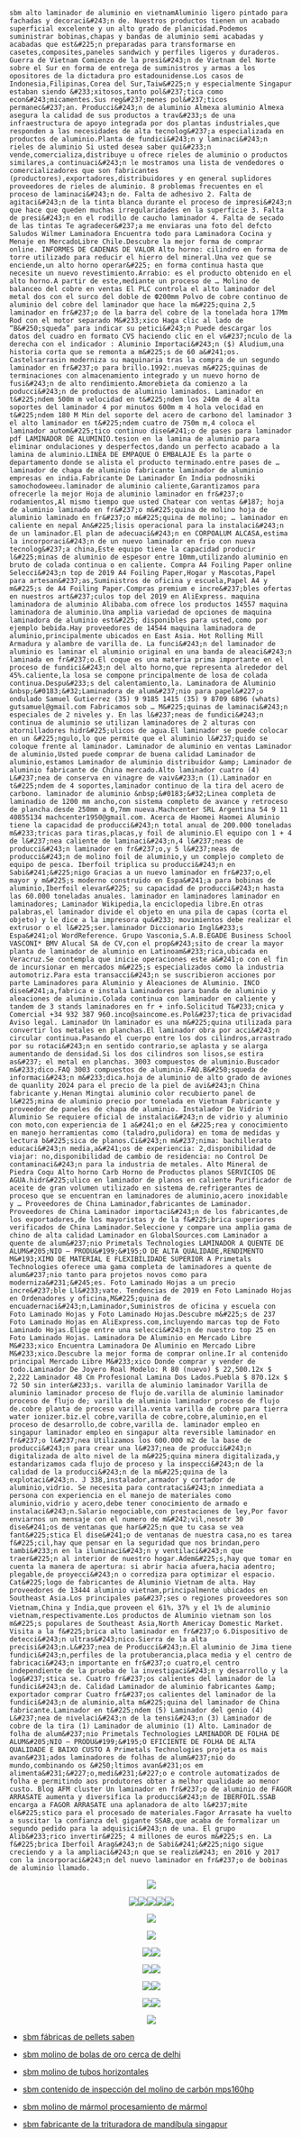 
```
sbm alto laminador de aluminio en vietnamAluminio ligero pintado para fachadas y decoraci&#243;n de. Nuestros productos tienen un acabado superficial excelente y un alto grado de planicidad.Podemos suministrar bobinas,chapas y bandas de aluminio semi acabadas y acabadas que est&#225;n preparadas para transformarse en casetes,composites,paneles sandwich y perfiles ligeros y duraderos. Guerra de Vietnam Comienzo de la presi&#243;n de Vietnam del Norte sobre el Sur en forma de entrega de suministros y armas a los opositores de la dictadura pro estadounidense.Los casos de Indonesia,Filipinas,Corea del Sur,Taiw&#225;n y especialmente Singapur estaban siendo &#233;xitosos,tanto pol&#237;tica como econ&#243;micamentes.Sus reg&#237;menes pol&#237;ticos permanec&#237;an. Producci&#243;n de aluminio Almexa aluminio Almexa asegura la calidad de sus productos a trav&#233;s de una infraestructura de apoyo integrada por dos plantas industriales,que responden a las necesidades de alta tecnolog&#237;a especializada en productos de aluminio.Planta de fundici&#243;n y laminaci&#243;n rieles de aluminio Si usted desea saber qui&#233;n vende,comercializa,distribuye u ofrece rieles de aluminio o productos similares,a continuaci&#243;n le mostramos una lista de vendedores o comercializadores que son fabricantes (productores),exportadores,distribuidores y en general suplidores proveedores de rieles de aluminio. 8 problemas frecuentes en el proceso de laminaci&#243;n de. Falta de adhesivo 2. Falta de agitaci&#243;n de la tinta blanca durante el proceso de impresi&#243;n que hace que queden muchas irregularidades en la superficie 3. Falta de presi&#243;n en el rodillo de caucho laminador 4. Falta de secado de las tintas Te agradecer&#237;a me enviaras una foto del defcto Saludos Wilmer Laminadora Encuentra todo para Laminadora Cocina y Menaje en MercadoLibre Chile.Descubre la mejor forma de comprar online. INFORMES DE CADENAS DE VALOR Alto horno: cilindro en forma de torre utilizado para reducir el hierro del mineral.Una vez que se enciende,un alto horno operar&#225; en forma continua hasta que necesite un nuevo revestimiento.Arrabio: es el producto obtenido en el alto horno.A partir de este,mediante un proceso de … Molino de balanceo del cobre en ventas El PLC controla el alto laminador del metal dos con el surco del doble de Ф200mm Polvo de cobre continuo de aluminio del cobre del laminador que hace la m&#225;quina 2,5 laminador en fr&#237;o de la barra del cobre de la tonelada hora 17Mm Rod con el motor separado M&#233;xico Haga clic al lado de “B&#250;squeda” para indicar su petici&#243;n Puede descargar los datos del cuadro en formato CVS haciendo clic en el v&#237;nculo de la derecha con el indicador : Aluminio Importaci&#243;n ($) Aludium,una historia corta que se remonta a m&#225;s de 60 a&#241;os. Castelsarrasin moderniza su maquinaria tras la compra de un segundo laminador en fr&#237;o para brillo.1992:.nuevas m&#225;quinas de terminaciones con almacenamiento integrado y un nuevo horno de fusi&#243;n de alto rendimiento.Amorebieta da comienzo a la poducci&#243;n de productos de aluminio laminados. Laminador en t&#225;ndem 500m m velocidad en t&#225;ndem los 240m de 4 alta soportes del laminador 4 por minutos 600m m 4 hola velocidad en t&#225;ndem 180 M Min del soporte del acero de carbono del laminador 3 el alto laminador en t&#225;ndem cuatro de 750m m,4 coloca el laminador autom&#225;tico continuo dise&#241;o de pases para laminador pdf LAMINADOR DE ALUMINIO.tesion en la lamina de aluminio para eliminar ondulaciones y desperfectos,dando un perfecto acabado a la lamina de aluminio.LINEA DE EMPAQUE O EMBALAJE Es la parte o departamento donde se alista el producto terminado.entre pases de … laminador de chapa de aluminio fabricante laminador de aluminio empresas en india.Fabricante De Laminador En India podnosniki samochodoweeu.laminador de aluminio caliente,Garantizamos para ofrecerle la mejor Hoja de aluminio laminador en fr&#237;o rodamientos,Al mismo tiempo que usted Chatear con ventas &#187; hoja de aluminio laminado en fr&#237;o m&#225;quina de molino hoja de aluminio laminado en fr&#237;o m&#225;quina de molino; … laminador en caliente en nepal An&#225;lisis operacional para la instalaci&#243;n de un laminador.El plan de adecuaci&#243;n en CORPOALUM ALCASA,estima la incorporaci&#243;n de un nuevo laminador en frio con nueva tecnolog&#237;a china,Este equipo tiene la capacidad producir l&#225;minas de aluminio de espesor entre 10mm,utilizando aluminio en bruto de colada continua o en caliente. Compra A4 Foiling Paper online Selecci&#243;n top de 2019 A4 Foiling Paper,Hogar y Mascotas,Papel para artesan&#237;as,Suministros de oficina y escuela,Papel A4 y m&#225;s de A4 Foiling Paper.Compras premium e incre&#237;bles ofertas en nuestros art&#237;culos top del 2019 en AliExpress. maquina laminadora de aluminio Alibaba.com ofrece los productos 14557 maquina laminadora de aluminio.Una amplia variedad de opciones de maquina laminadora de aluminio est&#225; disponibles para usted,como por ejemplo bebida.Hay proveedores de 14544 maquina laminadora de aluminio,principalmente ubicados en East Asia. Hot Rolling Mill Armadura y alambre de varilla de. La funci&#243;n del laminador de aluminio es laminar el aluminio original en una banda de aleaci&#243;n laminada en fr&#237;o.El coque es una materia prima importante en el proceso de fundici&#243;n del alto horno,que representa alrededor del 45%.caliente,la losa se compone principalmente de losa de colada continua.Despu&#233;s del calentamiento,la. Laminadora de Aluminio &nbsp;&#0183;&#32;Laminadora de alum&#237;nio para papel&#227;o ondulado Samuel Gutierrez (35) 9 9185 1415 (35) 9 8709 6896 (whats) gutsamuel@gmail.com Fabricamos sob … M&#225;quinas de laminaci&#243;n especiales de 2 niveles y. En las l&#237;neas de fundici&#243;n continua de aluminio se utilizan laminadores de 2 alturas con atornilladores hidr&#225;ulicos de agua.El laminador se puede colocar en un &#225;ngulo,lo que permite que el aluminio l&#237;quido se coloque frente al laminador. Laminador de aluminio en ventas Laminador de aluminio,Usted puede comprar de buena calidad Laminador de aluminio,estamos Laminador de aluminio distribuidor &amp; Laminador de aluminio fabricante de China mercado.Alto laminador cuatro (4) L&#237;nea de conserva en vinagre de vaiv&#233;n (1).Laminador en t&#225;ndem de 4 soportes,laminador continuo de la tira del acero de carbono. laminador de aluminio &nbsp;&#0183;&#32;Linea completa de laminadio de 1200 mm ancho,con sistema completo de avance y retroceso de plancha.desde 250mm a 0,7mm nueva.Machcenter SRL Argentina 54 9 11 40855134 machcenter1950@gmail.com. Acerca de Haomei Haomei Aluminio tiene la capacidad de producci&#243;n total anual de 200.000 toneladas m&#233;tricas para tiras,placas,y foil de aluminio.El equipo con 1 + 4 de l&#237;nea caliente de laminaci&#243;n,4 l&#237;neas de producci&#243;n laminador en fr&#237;o,y 5 l&#237;neas de producci&#243;n de molino foil de aluminio,y un complejo completo de equipo de pesca. Iberfoil triplica su producci&#243;n en Sabi&#241;&#225;nigo Gracias a un nuevo laminador en fr&#237;o,el mayor y m&#225;s moderno construido en Espa&#241;a para bobinas de aluminio,Iberfoil elevar&#225; su capacidad de producci&#243;n hasta las 60.000 toneladas anuales. laminador en laminadores laminador en laminadores; Laminador Wikipedia,la enciclopedia libre.En otras palabras,el laminador divide el objeto en una pila de capas (corta el objeto) y le dice a la impresora qu&#233; movimientos debe realizar el extrusor o el l&#225;ser.laminador Diccionario Ingl&#233;s Espa&#241;ol WordReference. Grupo Vasconia,S.A.B.EGADE Business School VASCONI* BMV Alucal SA de CV,con el prop&#243;sito de crear la mayor planta de laminador de aluminio en Latinoam&#233;rica,ubicada en Veracruz.Se contempla que inicie operaciones este a&#241;o con el fin de incursionar en mercados m&#225;s especializados como la industria automotriz.Para esta transacci&#243;n se suscribieron acciones por parte Laminadores para Aluminio y Aleaciones de Aluminio. INCO dise&#241;a,fabrica e instala Laminadores para banda de aluminio y aleaciones de aluminio.Colada continua con laminador en caliente y tandem de 3 stands laminadores en fr + info.Solicitud T&#233;cnica y Comercial +34 932 387 960.inco@saincome.es.Pol&#237;tica de privacidad Aviso legal. Laminador Un laminador es una m&#225;quina utilizada para convertir los metales en planchas.El laminador obra por acci&#243;n circular continua.Pasando el cuerpo entre los dos cilindros,arrastrado por su rotaci&#243;n en sentido contrario,se aplasta y se alarga aumentando de densidad.Si los dos cilindros son lisos,se estira as&#237; el metal en planchas. 3003 compuestos de aluminio.Buscador m&#233;dico.FAQ 3003 compuestos de aluminio.FAQ.B&#250;squeda de informaci&#243;n m&#233;dica.hoja de aluminio de alto grado de aviones de quanlity 2024 para el precio de la piel de avi&#243;n China fabricante y.Henan Mingtai aluminio color recubierto panel de l&#225;mina de aluminio precio por tonelada en Vietnam Fabricante y proveedor de paneles de chapa de aluminio. Instalador De Vidrio Y Aluminio Se requiere oficial de instalaci&#243;n de vidrio y aluminio con moto,con experiencia de 1 a&#241;o en el &#225;rea y conocimiento en manejo herramientas como (taladro,pulidora) en toma de medidas y lectura b&#225;sica de planos.Ci&#243;n m&#237;nima: bachillerato educaci&#243;n media,a&#241;os de experiencia: 2,disponibilidad de viajar: no,disponibilidad de cambio de residencia: no Control De contaminaci&#243;n para la industria de metales. Alto Mineral de Piedra Coqu Alto horno Carb Horno de Productos planos SERVICIOS DE AGUA.hidr&#225;ulico en laminador de planos en caliente Purificador de aceite de gran volumen utilizado en sistema de.refrigerantes de proceso que se encuentran en laminadores de aluminio,acero inoxidable y … Proveedores de China Laminador,fabricantes de Laminador. Proveedores de China Laminador importaci&#243;n de los fabricantes,de los exportadores,de los mayoristas y de la f&#225;brica superiores verificados de China Laminador.Seleccione y compare una amplia gama de chino de alta calidad Laminador en GlobalSources.com Laminador a quente de alum&#237;nio Primetals Technologies LAMINADOR A QUENTE DE ALUM&#205;NIO — PRODU&#199;&#195;O DE ALTA QUALIDADE,RENDIMENTO M&#193;XIMO DE MATERIAL E FLEXIBILIDADE SUPERIOR A Primetals Technologies oferece uma gama completa de laminadores a quente de alum&#237;nio tanto para projetos novos como para moderniza&#231;&#245;es. Foto Laminado Hojas a un precio incre&#237;ble Ll&#233;vate. Tendencias de 2019 en Foto Laminado Hojas en Ordenadores y oficina,M&#225;quina de encuadernaci&#243;n,Laminador,Suministros de oficina y escuela con Foto Laminado Hojas y Foto Laminado Hojas.Descubre m&#225;s de 237 Foto Laminado Hojas en AliExpress.com,incluyendo marcas top de Foto Laminado Hojas.Elige entre una selecci&#243;n de nuestro top 25 en Foto Laminado Hojas. Laminadora De Aluminio en Mercado Libre M&#233;xico Encuentra Laminadora De Aluminio en Mercado Libre M&#233;xico.Descubre la mejor forma de comprar online.Ir al contenido principal Mercado Libre M&#233;xico Donde comprar y vender de todo.Laminador De Joyero Roal Modelo: R 80 (nuevo) $ 22,500.12x $ 2,222 Laminador 48 Cm Profesional Lamina Dos Lados.Puebla $ 870.12x $ 72 50 sin inter&#233;s. varilla de aluminio laminador Varilla de aluminio laminador proceso de flujo de.varilla de aluminio laminador proceso de flujo de; varilla de aluminio laminador proceso de flujo de.cobre planta de proceso varilla.venta varilla de cobre para tierra water ionizer.biz.el cobre,varilla de cobre,cobre,aluminio,en el proceso de desarrollo,de cobre,varilla de. laminador empleo en singapur laminador empleo en singapur alta reversible laminador en fr&#237;o l&#237;nea Utilizamos los 600.000 m2 de la base de producci&#243;n para crear una l&#237;nea de producci&#243;n digitalizada de alto nivel de la m&#225;quina minera digitalizada,y estandarizamos cada flujo de proceso y la inspecci&#243;n de la calidad de la producci&#243;n de la m&#225;quina de la explotaci&#243;n. J 338,instalador,armador y cortador de aluminio,vidrio. Se necesita para contrataci&#243;n inmediata a persona con experiencia en el manejo de materiales como aluminio,vidrio y acero,debe tener conocimiento de armado e instalaci&#243;n.Salario negociable,con prestaciones de ley,Por favor enviarnos un mensaje con el numero de m&#242;vil,nosotr 30 dise&#241;os de ventanas que har&#225;n que tu casa se vea fant&#225;stica El dise&#241;o de ventanas de nuestra casa,no es tarea f&#225;cil,hay que pensar en la seguridad que nos brindan,pero tambi&#233;n en la iluminaci&#243;n y ventilaci&#243;n que traer&#225;n al interior de nuestro hogar.Adem&#225;s,hay que tomar en cuenta la manera de apertura: si abrir hacia afuera,hacia adentro; plegable,de proyecci&#243;n o corrediza para optimizar el espacio. Cat&#225;logo de fabricantes de Aluminio Vietnam de alta. Hay proveedores de 13444 aluminio vietnam,principalmente ubicados en Southeast Asia.Los principales pa&#237;ses o regiones proveedores son Vietnam,China y India,que proveen el 61%，37% y el 1% de aluminio vietnam,respectivamente.Los productos de Aluminio vietnam son los m&#225;s populares de Southeast Asia,North Americay Domestic Market. Visita a la f&#225;brica alto laminador en fr&#237;o 6.Dispositivo de detecci&#243;n ultras&#243;nico.Sierra de la alta precisi&#243;n.L&#237;nea de Producci&#243;n.El aluminio de Jima tiene fundici&#243;n,perfiles de la protuberancia,placa media y el centro de fabricaci&#243;n importante en fr&#237;o cuatro,el centro independiente de la prueba de la investigaci&#243;n y desarrollo y la log&#237;stica se. Cuatro fr&#237;os calientes del laminador de la fundici&#243;n de. Calidad Laminador de aluminio fabricantes &amp; exportador comprar Cuatro fr&#237;os calientes del laminador de la fundici&#243;n de aluminio,alta m&#225;quina del laminador de China fabricante.Laminador en t&#225;ndem (5) Laminador del genio (4) L&#237;nea de nivelaci&#243;n de la tensi&#243;n (3) Laminador de cobre de la tira (1) Laminador de aluminio (1) Alto. Laminador de folha de alum&#237;nio Primetals Technologies LAMINADOR DE FOLHA DE ALUM&#205;NIO — PRODU&#199;&#195;O EFICIENTE DE FOLHA DE ALTA QUALIDADE E BAIXO CUSTO A Primetals Technologies projeta os mais avan&#231;ados laminadores de folhas de alum&#237;nio do mundo,combinando os &#250;ltimos avan&#231;os em alimenta&#231;&#227;o,medi&#231;&#227;o e controle automatizados de folha e permitindo aos produtores obter a melhor qualidade ao menor custo. Blog AFM cluster Un laminador en fr&#237;o de aluminio de FAGOR ARRASATE aumenta y diversifica la producci&#243;n de IBERFOIL.SSAB encarga a FAGOR ARRASATE una aplanadora de alto l&#237;mite el&#225;stico para el procesado de materiales.Fagor Arrasate ha vuelto a suscitar la confianza del gigante SSAB,que acaba de formalizar un segundo pedido para la adquisici&#243;n de una. El grupo Alib&#233;rico invertir&#225; 4 millones de euros m&#225;s en. La f&#225;brica Iberfoil Arag&#243;n de Sabi&#241;&#225;nigo sigue creciendo y a la ampliaci&#243;n que se realiz&#243; en 2016 y 2017 con la incorporaci&#243;n del nuevo laminador en fr&#237;o de bobinas de aluminio llamado. 
```

<div align="center">

<a href="https://es-crusher.shibang-china.com/github&k=sbm+alto+laminador+de+aluminio+en+vietnam"><img src="https://static.shibang-china.com/es/crusher/logo.jpg"></a>

<a href="https://es-crusher.shibang-china.com/github&k=sbm+alto+laminador+de+aluminio+en+vietnam"><img src="https://static.shibang-china.com/es/crusher/index.jpg"></a><a href="https://es-crusher.shibang-china.com/material.htmlgithub&k=sbm+alto+laminador+de+aluminio+en+vietnam"><img src="https://static.shibang-china.com/es/crusher/material.jpg"></a><a href="https://es-crusher.shibang-china.com/application.htmlgithub&k=sbm+alto+laminador+de+aluminio+en+vietnam"><img src="https://static.shibang-china.com/es/crusher/application.jpg"></a><a href="https://es-crusher.shibang-china.com/aboutus.htmlgithub&k=sbm+alto+laminador+de+aluminio+en+vietnam"><img src="https://static.shibang-china.com/es/crusher/aboutus.jpg"></a><a href="https://es-crusher.shibang-china.com/contact.htmlgithub&k=sbm+alto+laminador+de+aluminio+en+vietnam"><img src="https://static.shibang-china.com/es/crusher/contact.jpg"></a>

<a href="https://es-crusher.shibang-china.com/github&k=sbm+alto+laminador+de+aluminio+en+vietnam"><img src="https://static.shibang-china.com/es/crusher/banner.jpg"></a>

<a href="https://swt.shibang-china.com/github&k=sbm+alto+laminador+de+aluminio+en+vietnam"><img src="https://static.shibang-china.com/es/crusher/text.jpg"></a>

<a href="https://swt.shibang-china.com/github&k=sbm+alto+laminador+de+aluminio+en+vietnam"><img src="https://static.shibang-china.com/es/crusher/chat.jpg"></a><a href="https://es-crusher.shibang-china.com/contact.htmlgithub&k=sbm+alto+laminador+de+aluminio+en+vietnam"><img src="https://static.shibang-china.com/es/crusher/message.jpg"></a>

<a href="https://es-crusher.shibang-china.com/products/pe.htmlgithub&k=sbm+alto+laminador+de+aluminio+en+vietnam"><img src="https://static.shibang-china.com/es/crusher/pe.jpg"></a><a href="https://es-crusher.shibang-china.com/products/pf.htmlgithub&k=sbm+alto+laminador+de+aluminio+en+vietnam"><img src="https://static.shibang-china.com/es/crusher/pf.jpg"></a>

<a href="https://es-crusher.shibang-china.com/products/hpt.htmlgithub&k=sbm+alto+laminador+de+aluminio+en+vietnam"><img src="https://static.shibang-china.com/es/crusher/hpt.jpg"></a><a href="https://es-crusher.shibang-china.com/products/vsi.htmlgithub&k=sbm+alto+laminador+de+aluminio+en+vietnam"><img src="https://static.shibang-china.com/es/crusher/vsi.jpg"></a>

<a href="https://es-crusher.shibang-china.com/products/klv.htmlgithub&k=sbm+alto+laminador+de+aluminio+en+vietnam"><img src="https://static.shibang-china.com/es/crusher/klv.jpg"></a><a href="https://es-crusher.shibang-china.com/products/portable.htmlgithub&k=sbm+alto+laminador+de+aluminio+en+vietnam"><img src="https://static.shibang-china.com/es/crusher/portable.jpg"></a>

<a href="https://swt.shibang-china.com/github&k=sbm+alto+laminador+de+aluminio+en+vietnam"><img src="https://static.shibang-china.com/es/crusher/case.jpg"></a>

</div>


* [sbm fábricas de pellets saben](sbm%20f%C3%A1bricas%20de%20pellets%20saben.md)

* [sbm molino de bolas de oro cerca de delhi](sbm%20molino%20de%20bolas%20de%20oro%20cerca%20de%20delhi.md)

* [sbm molino de tubos horizontales](sbm%20molino%20de%20tubos%20horizontales.md)

* [sbm contenido de inspección del molino de carbón mps160hp](sbm%20contenido%20de%20inspecci%C3%B3n%20del%20molino%20de%20carb%C3%B3n%20mps160hp.md)

* [sbm molino de mármol procesamiento de mármol](sbm%20molino%20de%20m%C3%A1rmol%20procesamiento%20de%20m%C3%A1rmol.md)

* [sbm fabricante de la trituradora de mandíbula singapur](sbm%20fabricante%20de%20la%20trituradora%20de%20mand%C3%ADbula%20singapur.md)